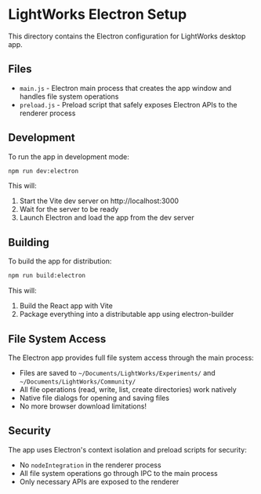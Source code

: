 # LightWorks Electron Setup

This directory contains the Electron configuration for LightWorks desktop app.

## Files

- `main.js` - Electron main process that creates the app window and handles file system operations
- `preload.js` - Preload script that safely exposes Electron APIs to the renderer process

## Development

To run the app in development mode:

```bash
npm run dev:electron
```

This will:
1. Start the Vite dev server on http://localhost:3000
2. Wait for the server to be ready
3. Launch Electron and load the app from the dev server

## Building

To build the app for distribution:

```bash
npm run build:electron
```

This will:
1. Build the React app with Vite
2. Package everything into a distributable app using electron-builder

## File System Access

The Electron app provides full file system access through the main process:

- Files are saved to `~/Documents/LightWorks/Experiments/` and `~/Documents/LightWorks/Community/`
- All file operations (read, write, list, create directories) work natively
- Native file dialogs for opening and saving files
- No more browser download limitations!

## Security

The app uses Electron's context isolation and preload scripts for security:
- No `nodeIntegration` in the renderer process
- All file system operations go through IPC to the main process
- Only necessary APIs are exposed to the renderer

